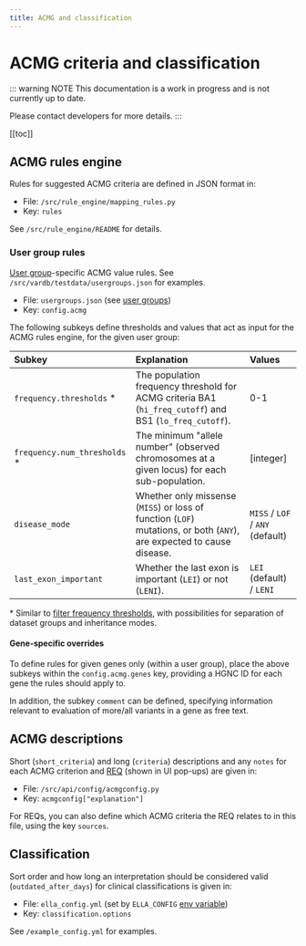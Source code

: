 ```yaml
---
title: ACMG and classification
---
```


# ACMG criteria and classification

::: warning NOTE
This documentation is a work in progress and is not currently up to date.

Please contact developers for more details.
:::

[[toc]]


## ACMG rules engine

Rules for suggested ACMG criteria are defined in JSON format in:

- File: `/src/rule_engine/mapping_rules.py`
- Key: `rules`

See `/src/rule_engine/README` for details.

### User group rules

[User group](/technical/users.html#user-groups)-specific ACMG value rules. See `/src/vardb/testdata/usergroups.json` for examples. 

- File: `usergroups.json` (see [user groups](/technical/users.html#user-groups))
- Key: `config.acmg` 

The following subkeys define thresholds and values that act as input for the ACMG rules engine, for the given user group: 

Subkey	|	Explanation	|	Values
:---	|	:---	|	:---
`frequency.thresholds` *    |	The population frequency threshold for ACMG criteria BA1 (`hi_freq_cutoff`) and BS1 (`lo_freq_cutoff`).	|	0-1
`frequency.num_thresholds` *    |   The minimum "allele number" (observed chromosomes at a given locus) for each sub-population.  |   [integer]   
`disease_mode`	|	Whether only missense (`MISS`) or loss of function (`LOF`) mutations, or both (`ANY`), are expected to cause disease.	|	`MISS` / `LOF` / `ANY` (default)
`last_exon_important`	|	Whether the last exon is important (`LEI`) or not (`LENI`).	|	`LEI` (default) / `LENI`

\* Similar to [filter frequency thresholds](/technical/filtering.html#frequency-filter), with possibilities for separation of dataset groups and inheritance modes.

#### Gene-specific overrides

To define rules for given genes only (within a user group), place the above subkeys within the `config.acmg.genes` key, providing a HGNC ID for each gene the rules should apply to.

In addition, the subkey `comment` can be defined, specifying information relevant to evaluation of more/all variants in a gene as free text.

## ACMG descriptions

Short (`short_criteria`) and long (`criteria`) descriptions and any `notes` for each ACMG criterion and [REQ](/manual/acmg-rule-engine.html#req-requirements) (shown in UI pop-ups) are given in: 

- File: `/src/api/config/acmgconfig.py`
- Key: `acmgconfig["explanation"]`

For REQs, you can also define which ACMG criteria the REQ relates to in this file, using the key `sources`.


## Classification

Sort order and how long an interpretation should be considered valid (`outdated_after_days`) for clinical classifications is given in:

- File: `ella_config.yml` (set by `ELLA_CONFIG` [env variable](/technical/production.html#setup-environment)) 
- Key: `classification.options`

See `/example_config.yml` for examples.